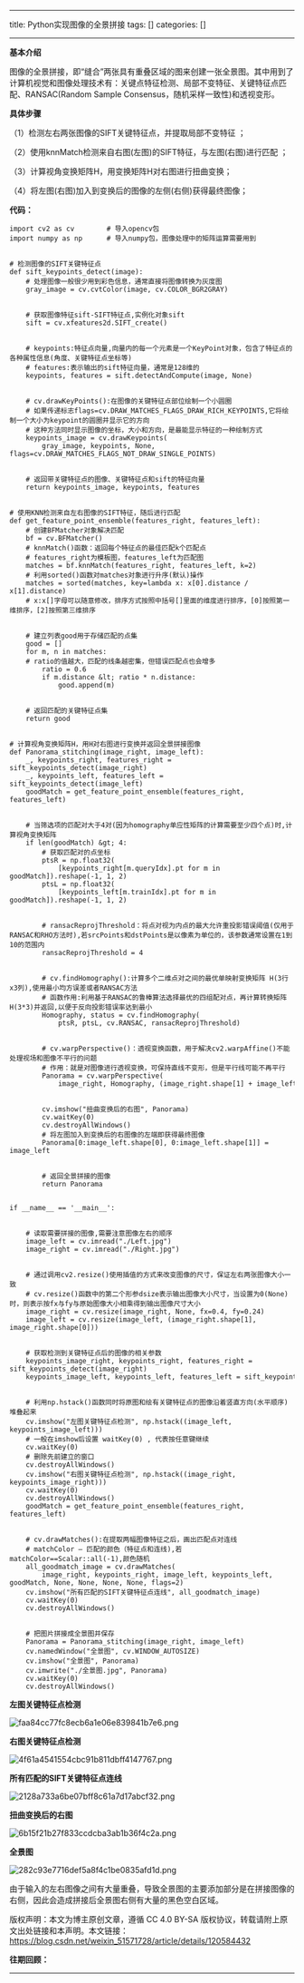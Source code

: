 
--- 
title:  Python实现图像的全景拼接 
tags: []
categories: [] 

---
**基本介绍**

图像的全景拼接，即“缝合”两张具有重叠区域的图来创建一张全景图。其中用到了计算机视觉和图像处理技术有：关键点特征检测、局部不变特征、关键特征点匹配、RANSAC(Random Sample Consensus，随机采样一致性)和透视变形。

**具体步骤**

（1）检测左右两张图像的SIFT关键特征点，并提取局部不变特征 ；

（2）使用knnMatch检测来自右图(左图)的SIFT特征，与左图(右图)进行匹配 ；

（3）计算视角变换矩阵H，用变换矩阵H对右图进行扭曲变换；

（4）将左图(右图)加入到变换后的图像的左侧(右侧)获得最终图像；

**代码：**

```
import cv2 as cv        # 导入opencv包
import numpy as np      # 导入numpy包，图像处理中的矩阵运算需要用到


# 检测图像的SIFT关键特征点
def sift_keypoints_detect(image):
    # 处理图像一般很少用到彩色信息，通常直接将图像转换为灰度图
    gray_image = cv.cvtColor(image, cv.COLOR_BGR2GRAY)


    # 获取图像特征sift-SIFT特征点,实例化对象sift
    sift = cv.xfeatures2d.SIFT_create()                


    # keypoints:特征点向量,向量内的每一个元素是一个KeyPoint对象，包含了特征点的各种属性信息(角度、关键特征点坐标等)
    # features:表示输出的sift特征向量，通常是128维的
    keypoints, features = sift.detectAndCompute(image, None)


    # cv.drawKeyPoints():在图像的关键特征点部位绘制一个小圆圈
    # 如果传递标志flags=cv.DRAW_MATCHES_FLAGS_DRAW_RICH_KEYPOINTS,它将绘制一个大小为keypoint的圆圈并显示它的方向
    # 这种方法同时显示图像的坐标，大小和方向，是最能显示特征的一种绘制方式
    keypoints_image = cv.drawKeypoints(
        gray_image, keypoints, None, flags=cv.DRAW_MATCHES_FLAGS_NOT_DRAW_SINGLE_POINTS)


    # 返回带关键特征点的图像、关键特征点和sift的特征向量
    return keypoints_image, keypoints, features


# 使用KNN检测来自左右图像的SIFT特征，随后进行匹配
def get_feature_point_ensemble(features_right, features_left):
    # 创建BFMatcher对象解决匹配
    bf = cv.BFMatcher()
    # knnMatch()函数：返回每个特征点的最佳匹配k个匹配点
    # features_right为模板图，features_left为匹配图
    matches = bf.knnMatch(features_right, features_left, k=2)  
    # 利用sorted()函数对matches对象进行升序(默认)操作
    matches = sorted(matches, key=lambda x: x[0].distance / x[1].distance)
    # x:x[]字母可以随意修改，排序方式按照中括号[]里面的维度进行排序，[0]按照第一维排序，[2]按照第三维排序


    # 建立列表good用于存储匹配的点集
    good = []
    for m, n in matches:
    # ratio的值越大，匹配的线条越密集，但错误匹配点也会增多
        ratio = 0.6
        if m.distance &lt; ratio * n.distance:
            good.append(m)


    # 返回匹配的关键特征点集
    return good


# 计算视角变换矩阵H，用H对右图进行变换并返回全景拼接图像
def Panorama_stitching(image_right, image_left):
    _, keypoints_right, features_right = sift_keypoints_detect(image_right)
    _, keypoints_left, features_left = sift_keypoints_detect(image_left)
    goodMatch = get_feature_point_ensemble(features_right, features_left)


    # 当筛选项的匹配对大于4对(因为homography单应性矩阵的计算需要至少四个点)时,计算视角变换矩阵
    if len(goodMatch) &gt; 4:
        # 获取匹配对的点坐标
        ptsR = np.float32(
            [keypoints_right[m.queryIdx].pt for m in goodMatch]).reshape(-1, 1, 2)
        ptsL = np.float32(
            [keypoints_left[m.trainIdx].pt for m in goodMatch]).reshape(-1, 1, 2)


        # ransacReprojThreshold：将点对视为内点的最大允许重投影错误阈值(仅用于RANSAC和RHO方法时),若srcPoints和dstPoints是以像素为单位的，该参数通常设置在1到10的范围内
        ransacReprojThreshold = 4


        # cv.findHomography():计算多个二维点对之间的最优单映射变换矩阵 H(3行x3列),使用最小均方误差或者RANSAC方法
        # 函数作用:利用基于RANSAC的鲁棒算法选择最优的四组配对点，再计算转换矩阵H(3*3)并返回,以便于反向投影错误率达到最小
        Homography, status = cv.findHomography(
            ptsR, ptsL, cv.RANSAC, ransacReprojThreshold)


        # cv.warpPerspective()：透视变换函数，用于解决cv2.warpAffine()不能处理视场和图像不平行的问题
        # 作用：就是对图像进行透视变换，可保持直线不变形，但是平行线可能不再平行
        Panorama = cv.warpPerspective(
            image_right, Homography, (image_right.shape[1] + image_left.shape[1], image_right.shape[0]))


        cv.imshow("扭曲变换后的右图", Panorama)
        cv.waitKey(0)
        cv.destroyAllWindows()
        # 将左图加入到变换后的右图像的左端即获得最终图像
        Panorama[0:image_left.shape[0], 0:image_left.shape[1]] = image_left


        # 返回全景拼接的图像
        return Panorama


if __name__ == '__main__':


    # 读取需要拼接的图像,需要注意图像左右的顺序
    image_left = cv.imread("./Left.jpg")
    image_right = cv.imread("./Right.jpg")


    # 通过调用cv2.resize()使用插值的方式来改变图像的尺寸，保证左右两张图像大小一致
    # cv.resize()函数中的第二个形参dsize表示输出图像大小尺寸，当设置为0(None)时，则表示按fx与fy与原始图像大小相乘得到输出图像尺寸大小
    image_right = cv.resize(image_right, None, fx=0.4, fy=0.24)
    image_left = cv.resize(image_left, (image_right.shape[1], image_right.shape[0]))


    # 获取检测到关键特征点后的图像的相关参数
    keypoints_image_right, keypoints_right, features_right = sift_keypoints_detect(image_right)
    keypoints_image_left, keypoints_left, features_left = sift_keypoints_detect(image_left)


    # 利用np.hstack()函数同时将原图和绘有关键特征点的图像沿着竖直方向(水平顺序)堆叠起来
    cv.imshow("左图关键特征点检测", np.hstack((image_left, keypoints_image_left)))
    # 一般在imshow后设置 waitKey(0) , 代表按任意键继续
    cv.waitKey(0)
    # 删除先前建立的窗口
    cv.destroyAllWindows()
    cv.imshow("右图关键特征点检测", np.hstack((image_right, keypoints_image_right)))
    cv.waitKey(0)
    cv.destroyAllWindows()
    goodMatch = get_feature_point_ensemble(features_right, features_left)


    # cv.drawMatches():在提取两幅图像特征之后，画出匹配点对连线
    # matchColor – 匹配的颜色（特征点和连线),若matchColor==Scalar::all(-1),颜色随机
    all_goodmatch_image = cv.drawMatches(
        image_right, keypoints_right, image_left, keypoints_left, goodMatch, None, None, None, None, flags=2)
    cv.imshow("所有匹配的SIFT关键特征点连线", all_goodmatch_image)
    cv.waitKey(0)
    cv.destroyAllWindows()


    # 把图片拼接成全景图并保存
    Panorama = Panorama_stitching(image_right, image_left)
    cv.namedWindow("全景图", cv.WINDOW_AUTOSIZE)
    cv.imshow("全景图", Panorama)
    cv.imwrite("./全景图.jpg", Panorama)
    cv.waitKey(0)
    cv.destroyAllWindows()
```

**左图关键特征点检测**

<img src="https://img-blog.csdnimg.cn/img_convert/faa84cc77fc8ecb6a1e06e839841b7e6.png" alt="faa84cc77fc8ecb6a1e06e839841b7e6.png">

**右图关键特征点检测**

<img src="https://img-blog.csdnimg.cn/img_convert/4f61a4541554cbc91b811dbff4147767.png" alt="4f61a4541554cbc91b811dbff4147767.png">

**所有匹配的SIFT关键特征点连线**

<img src="https://img-blog.csdnimg.cn/img_convert/2128a733a6be07bff8c61a7d17abcf32.png" alt="2128a733a6be07bff8c61a7d17abcf32.png">

**扭曲变换后的右图**

<img src="https://img-blog.csdnimg.cn/img_convert/6b15f21b27f833ccdcba3ab1b36f4c2a.png" alt="6b15f21b27f833ccdcba3ab1b36f4c2a.png">

**全景图**

<img src="https://img-blog.csdnimg.cn/img_convert/282c93e7716def5a8f4c1be0835afd1d.png" alt="282c93e7716def5a8f4c1be0835afd1d.png">

由于输入的左右图像之间有大量重叠，导致全景图的主要添加部分是在拼接图像的右侧，因此会造成拼接后全景图右侧有大量的黑色空白区域。

版权声明：本文为博主原创文章，遵循 CC 4.0 BY-SA 版权协议，转载请附上原文出处链接和本声明。本文链接：https://blog.csdn.net/weixin_51571728/article/details/120584432

**<strong>往期回顾：**</strong>
- - - - - - - - 